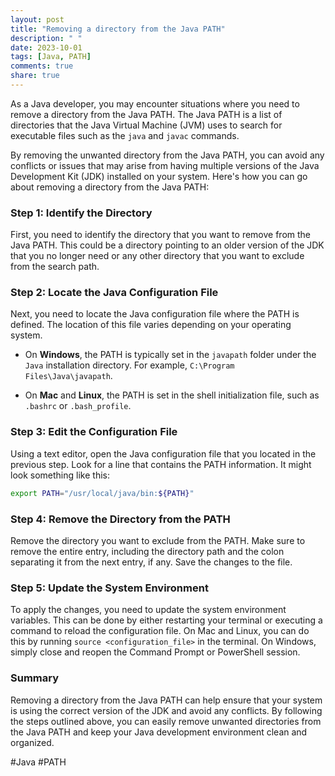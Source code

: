 ```yaml
---
layout: post
title: "Removing a directory from the Java PATH"
description: " "
date: 2023-10-01
tags: [Java, PATH]
comments: true
share: true
---
```


As a Java developer, you may encounter situations where you need to remove a directory from the Java PATH. The Java PATH is a list of directories that the Java Virtual Machine (JVM) uses to search for executable files such as the `java` and `javac` commands. 

By removing the unwanted directory from the Java PATH, you can avoid any conflicts or issues that may arise from having multiple versions of the Java Development Kit (JDK) installed on your system. Here's how you can go about removing a directory from the Java PATH:

### Step 1: Identify the Directory

First, you need to identify the directory that you want to remove from the Java PATH. This could be a directory pointing to an older version of the JDK that you no longer need or any other directory that you want to exclude from the search path.

### Step 2: Locate the Java Configuration File

Next, you need to locate the Java configuration file where the PATH is defined. The location of this file varies depending on your operating system. 

- On **Windows**, the PATH is typically set in the `javapath` folder under the `Java` installation directory. For example, `C:\Program Files\Java\javapath`. 

- On **Mac** and **Linux**, the PATH is set in the shell initialization file, such as `.bashrc` or `.bash_profile`.

### Step 3: Edit the Configuration File

Using a text editor, open the Java configuration file that you located in the previous step. Look for a line that contains the PATH information. It might look something like this:

```bash
export PATH="/usr/local/java/bin:${PATH}"
```

### Step 4: Remove the Directory from the PATH

Remove the directory you want to exclude from the PATH. Make sure to remove the entire entry, including the directory path and the colon separating it from the next entry, if any. Save the changes to the file.

### Step 5: Update the System Environment

To apply the changes, you need to update the system environment variables. This can be done by either restarting your terminal or executing a command to reload the configuration file. On Mac and Linux, you can do this by running `source <configuration_file>` in the terminal. On Windows, simply close and reopen the Command Prompt or PowerShell session.

### Summary

Removing a directory from the Java PATH can help ensure that your system is using the correct version of the JDK and avoid any conflicts. By following the steps outlined above, you can easily remove unwanted directories from the Java PATH and keep your Java development environment clean and organized.

#Java #PATH